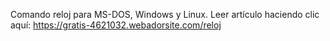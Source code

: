 Comando reloj para MS-DOS, Windows y Linux.
Leer artículo haciendo clic aquí: https://gratis-4621032.webadorsite.com/reloj
